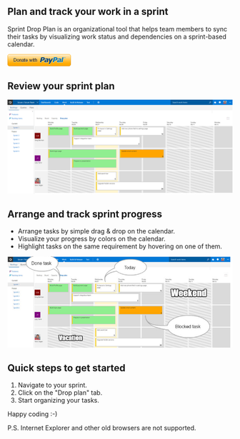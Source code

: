 ## Plan and track your work in a sprint ##

Sprint Drop Plan is an organizational tool that helps team members to sync their tasks by visualizing work status and dependencies on a sprint-based calendar. 

[![Donate](images/donate.png)](https://www.paypal.me/yanivsegev/5)  

## Review your sprint plan ##

![Image](images/DropPlan.PNG)

## Arrange and track sprint progress ##

- Arrange tasks by simple drag & drop on the calendar.
- Visualize your progress by colors on the calendar.
- Highlight tasks on the same requirement by hovering on one of them.

![Image](images/DropPlanWithHelp.PNG)

## Quick steps to get started ##

1. Navigate to your sprint.
2. Click on the "Drop plan" tab.
3. Start organizing your tasks.

Happy coding :-)

P.S.
Internet Explorer and other old browsers are not supported.
